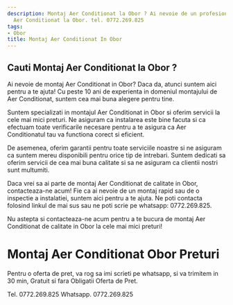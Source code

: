 ```yaml
---
description: Montaj Aer Conditionat la Obor ? Ai nevoie de un profesionist in Montaj
  Aer Conditionat la Obor. tel. 0772.269.825
tags:
- Obor
title: Montaj Aer Conditionat In Obor
---
```



## Cauti Montaj Aer Conditionat la Obor ?

Ai nevoie de montaj Aer Conditionat in Obor? Daca da, atunci suntem aici pentru a te ajuta! Cu peste 10 ani de experienta in domeniul montajului de Aer Conditionat, suntem cea mai buna alegere pentru tine.

Suntem specializati in montajul Aer Conditionat in Obor si oferim servicii la cele mai mici preturi. Ne asiguram ca instalarea este bine facuta si ca efectuam toate verificarile necesare pentru a te asigura ca Aer Conditionatul tau va functiona corect si eficient.

De asemenea, oferim garantii pentru toate serviciile noastre si ne asiguram ca suntem mereu disponibili pentru orice tip de intrebari. Suntem dedicati sa oferim servicii de cea mai buna calitate si sa ne asiguram ca clientii nostri sunt multumiti.

Daca vrei sa ai parte de montaj Aer Conditionat de calitate in Obor, contacteaza-ne acum! Fie ca ai nevoie de un montaj rapid sau de o inspectie a instalatiei, suntem aici pentru a te ajuta. Ne poti contacta folosind linkul de mai sus sau ne poti scrie pe whatsapp: 0772.269.825.

Nu astepta si contacteaza-ne acum pentru a te bucura de montaj Aer Conditionat de calitate in Obor la cele mai mici preturi!

# Montaj Aer Conditionat Obor Preturi
Pentru o oferta de pret, va rog sa imi scrieti pe whatsapp, si va trimitem in 30 min, Gratuit si fara Obligatii Oferta de Pret.

Tel. 0772.269.825
Whatsapp. 0772.269.825